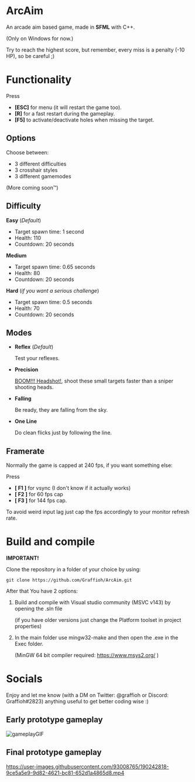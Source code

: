 # ArcAim
An arcade aim based game, made in **SFML** with C++.

(Only on Windows for now.)

Try to reach the highest score, but remember, every miss is a penalty (-10 HP), so be careful ;)

# Functionality
Press 
+ **[ESC]** for menu (it will restart the game too).
+ **[R]** for a fast restart during the gameplay.
+ **[F5]** to activate/deactivate holes when missing the target.

## Options
Choose between:
+ 3 different difficulties
+ 3 crosshair styles
+ 3 different gamemodes

(More coming soon™)

## Difficulty

**Easy** (*Default*)
+ Target spawn time: 1 second
+ Health: 110
+ Countdown: 20 seconds

**Medium**
+ Target spawn time: 0.65 seconds
+ Health: 80
+ Countdown: 20 seconds

**Hard** (*if you want a serious challenge*)
+ Target spawn time: 0.5 seconds
+ Health: 70
+ Countdown: 20 seconds

## Modes
+ **Reflex** (*Default*)

    Test your reflexes.
+ **Precision**

    [BOOM!!! Headshot!](https://www.youtube.com/watch?v=5_Xdi4T8mgI), shoot these small targets faster than a sniper shooting heads.

+ **Falling** 

    Be ready, they are falling from the sky.

+ **One Line** 

    Do clean flicks just by following the line.

## Framerate

Normally the game is capped at 240 fps, if you want something else: 

Press 
+ **[ F1 ]** for vsync (I don't know if it actually works)
+ **[ F2 ]** for 60 fps cap
+ **[ F3 ]** for 144 fps cap.

To avoid weird input lag just cap the fps accordingly to your monitor refresh rate.

# Build and compile
**IMPORTANT!** 

Clone the repository in a folder of your choice by using:

    git clone https://github.com/Graffioh/ArcAim.git

After that You have 2 options:
1) Build and compile with Visual studio community (MSVC v143) by opening the .sln file

    (if you have older versions just change the Platform toolset in project properties)

2) In the main folder use mingw32-make and then open the .exe in the Exec folder.

    (MinGW 64 bit compiler required: https://www.msys2.org/ )

# Socials
Enjoy and let me know (with a DM on Twitter: @graffioh or Discord: Graffioh#2823) anything useful to get better coding wise :)


## Early prototype gameplay

![gameplayGIF](https://i.imgur.com/q2icwPM.gif)

## Final prototype gameplay

https://user-images.githubusercontent.com/93008765/190242818-9ce5a5e9-9d82-4621-bc81-652d1a4865d8.mp4


